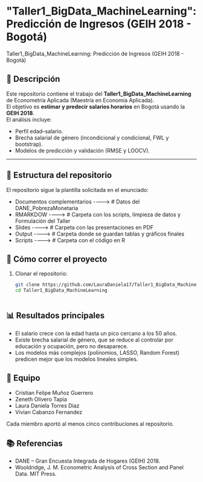 # "Taller1_BigData_MachineLearning": Predicción de Ingresos (GEIH 2018 - Bogotá)
Taller1_BigData_MachineLearning: Predicción de Ingresos (GEIH 2018 - Bogotá)

## 📌 Descripción
Este repositorio contiene el trabajo del **Taller1_BigData_MachineLearning** de Econometría Aplicada (Maestría en Economía Aplicada).  
El objetivo es **estimar y predecir salarios horarios** en Bogotá usando la **GEIH 2018**.  
El análisis incluye:
- Perfil edad–salario.  
- Brecha salarial de género (incondicional y condicional, FWL y bootstrap).  
- Modelos de predicción y validación (RMSE y LOOCV).  
---
## 📂 Estructura del repositorio

El repositorio sigue la plantilla solicitada en el enunciado:
- Documentos complementarios  ---->    # Datos del DANE_PobrezaMonetaria
- RMARKDOW   ---->    # Carpeta con los scripts, limpieza de datos y Formulación del Taller
- Slides ---->              # Carpeta con las presentaciones en PDF
- Output      ---->        # Carpeta donde se guardan tablas y gráficos finales
- Scripts          ---->   # Carpeta con el código en R


## 🔄 Cómo correr el proyecto
1. Clonar el repositorio:
   ```bash
   git clone https://github.com/LauraDaniela17/Taller1_BigData_MachineLearning.git
   cd Taller1_BigData_MachineLearning
  
## 📊 Resultados principales
- El salario crece con la edad hasta un pico cercano a los 50 años.
- Existe brecha salarial de género, que se reduce al controlar por educación y ocupación, pero no desaparece.
- Los modelos más complejos (polinomios, LASSO, Random Forest) predicen mejor que los modelos lineales simples.

## 👥 Equipo
- Cristian Felipe Muñoz Guerrero 
- Zeneth Olivero Tapia
- Laura Daniela Torres Diaz
- Vivian Cabanzo Fernandez

Cada miembro aportó al menos cinco contribuciones al repositorio.

## 📚 Referencias
- DANE – Gran Encuesta Integrada de Hogares (GEIH) 2018.
- Wooldridge, J. M. Econometric Analysis of Cross Section and Panel Data. MIT Press.
